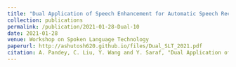 ```yaml
---
title: "Dual Application of Speech Enhancement for Automatic Speech Recognition"
collection: publications
permalink: /publication/2021-01-28-Dual-10
date: 2021-01-28
venue: Workshop on Spoken Language Technology
paperurl: http://ashutosh620.github.io/files/Dual_SLT_2021.pdf
citation: A. Pandey, C. Liu, Y. Wang and Y. Saraf, "Dual Application of Speech Enhancement for Automatic Speech Recognition,", in <i>Workshop on Spoken Language Technology</i>, 2021, in press.
---
```

